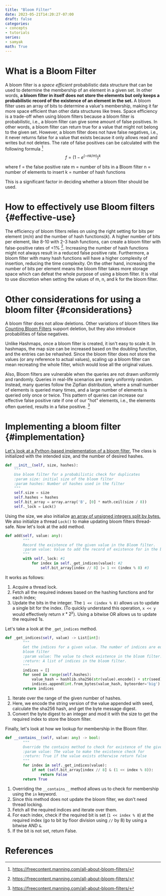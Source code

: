 ```yaml
---
title: "Bloom Filter"
date: 2023-05-21T14:20:27-07:00
draft: false
categories:
- concepts
- tutorials
series:
- samyak
math: True
---
```


# What is a Bloom Filter

A bloom filter is a _space efficient_ probabilistic data structure that can be used to determine the membership of an element in a given set. In other words, **a bloom filter in itself does not store the elements but only keeps a probabilistic record of the existence of an element in the set.** A bloom filter uses an array of bits to determine a value's membership, making it far more space efficient than other data structures like trees.
Space efficiency is a trade-off when using bloom filters because a bloom filter is probabilistic, i.e., a bloom filter can give some amount of false positives. In other words, a bloom filter can return true for a value that might not belong to the given set. However, a bloom filter does not have false negatives, i.e., it never returns false for a value that exists because it only allows read and writes but not deletes.
The rate of false positives can be calculated with the following formula [^1]
$$f = {(1-e^{(-nk/m)})}^k$$

where
f = the false positive rate
m = number of bits in a Bloom filter
n = number of elements to insert
k = number of hash functions

This is a significant factor in deciding whether a bloom filter should be used.

# How to effectively use Bloom filters {#effective-use}

The efficiency of bloom filters relies on using the right setting for bits per element ($m/n$) and the number of hash functions($k$). A higher number of bits per element, like 8-10 with 2-3 hash functions, can create a bloom filter with false-positive rates of <1% [^1].
Increasing the number of hash functions might not always result in a reduced false positive rate. Furthermore, a bloom filter with many hash functions will have a higher complexity of insertion, reducing the time complexity. On the other hand, increasing the number of bits per element means the bloom filter takes more storage space which can defeat the whole purpose of using a bloom filter. It is vital to use discretion when setting the values of m, n, and k for the bloom filter.

# Other considerations for using a bloom filter {#considerations}

A bloom filter does not allow deletions. Other variations of bloom filters like [Counting Bloom Filters](https://en.wikipedia.org/wiki/Counting_Bloom_filter) support deletion, but they also introduce probabilities of false negatives.

Unlike Hashmaps, once a bloom filter is created, it isn't easy to scale it. In hashmaps, the map size can be increased based on the doubling function, and the entries can be rehashed. Since the bloom filter does not store the values (or any reference to actual values), scaling up a bloom filter can mean recreating the whole filter, which would lose all the original values.

Also, Bloom filters are vulnerable when the queries are not drawn uniformly and randomly. Queries in real-life scenarios are rarely uniformly random. Instead, many queries follow the Zipfian distribution, where a small number of elements is queried many times, and a large number of elements is queried only once or twice. This pattern of queries can increase our effective false positive rate if one of our "hot" elements, i.e., the elements often queried, results in a false positive. [^1]

# Implementing a bloom filter {#implementation}

[Let's look at a Python-based implementation of a bloom filter.](https://github.com/AnshumanTripathi/leetcode/blob/master/python_problems/duplicate_id_checker.py) The class is initialized with the intended size, and the number of desired hashes.

```python
def __init__(self, size, hashes):
    """
    Use bloom filter for a probabilistic check for duplicates
    :param size: initial size of the bloom filter
    :param hashes: Number of hashes used in the filter
    """
    self.size = size
    self.hashes = hashes
    self.bit_array = array.array('B', [0] * math.ceil(size / 8))
    self._lock = Lock()
```

Using the size, we also initialize [an array of unsigned integers split by bytes.](https://docs.python.org/3/library/array.html) We also initialize a thread `Lock()` to make updating bloom filters thread-safe.
Now let's look at the add method.

```python
def add(self, value: any):
        """
        Record the existence of the given value in the Bloom filter.
        :param value: Value to add the record of existence for in the bloom filter.
        """
        with self._lock: #1
            for index in self._get_indices(value): #2
                self.bit_array[index // 8] |= 1 << (index % 8) #3
```
It works as follows:
1. Acquire a thread lock.
2. Fetch all the required indexes based on the hashing functions and for each index;
3. Update the bits in the integer. The `1 << (index % 8)` allows us to update a single bit for the index. (To quickly understand this operation, `x << y` would effectively return $x*2^{y}$). Using a bitwise OR allows us to update the required 1s.

Let's take a look at the `_get_indices` method.

```python
def _get_indices(self, value) -> List[int]:
        """
        Get the indices for a given value. The number of indices are equivalent to the number of hashes used in the
        bloom filter
        :param value: The value to check existence in the bloom filter.
        :return: A list of indices in the bloom filter.
        """
        indices = []
        for seed in range(self.hashes):
            value_hash = hashlib.sha256(str(value).encode() + str(seed).encode()).digest()
            indices.append(int.from_bytes(value_hash, byteorder='big') % self.size)
        return indices
```

1. Iterate over the range of the given number of hashes.
2. Here, we encode the string version of the value appended with seed, calculate the sha256 hash, and get the byte message digest.
3. Convert the byte digest to an integer and mod it with the size to get the required index to store the bloom filter.

Finally, let's look at how we lookup for membership in the Bloom filter.

```python
def __contains__(self, value: any) -> bool:
        """
        Override the contains method to check for existence of the given value in the bloom filter.
        :param value: The value to make the existence check for
        :return: True if the value exists otherwise return false
        """
        for index in self._get_indices(value):
            if not (self.bit_array[index // 8] & (1 << index % 8)):
                return False
        return True
```

1. Overriding the `__contains__` method allows us to check for membership using the `in` keyword.
2. Since this method does not update the bloom filter, we don't need thread locking.
3. Fetch all the required indices and iterate over them.
4. For each index, check if the required bit is set (`1 << index % 8`) at the required index (go to bit by floor division using `//` by 8) by using a bitwise AND `&`.
5. If the bit is not set, return False.

# References

[^1]: https://freecontent.manning.com/all-about-bloom-filters/

